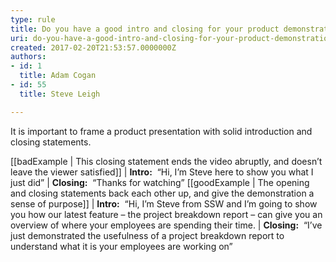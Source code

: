 ```yaml
---
type: rule
title: Do you have a good intro and closing for your product demonstrations?
uri: do-you-have-a-good-intro-and-closing-for-your-product-demonstrations
created: 2017-02-20T21:53:57.0000000Z
authors:
- id: 1
  title: Adam Cogan
- id: 55
  title: Steve Leigh

---
```


It is important to frame a product presentation with solid introduction and closing statements. 
 
[[badExample | This closing statement ends the video abruptly, and doesn’t leave the viewer satisfied]]
|   **Intro:**  “Hi, I’m Steve here to show you what I just did”
|  **Closing:**  “Thanks for watching”
[[goodExample | The opening and closing statements back each other up, and give the demonstration a sense of purpose]]
|   **Intro:**  “Hi, I’m Steve from SSW and I’m going to show you how our latest feature – the project breakdown report – can give you an overview of where your employees are spending their time.
|  **Closing:**  “I’ve just demonstrated the usefulness of a project breakdown report to understand what it is your employees are working on”
